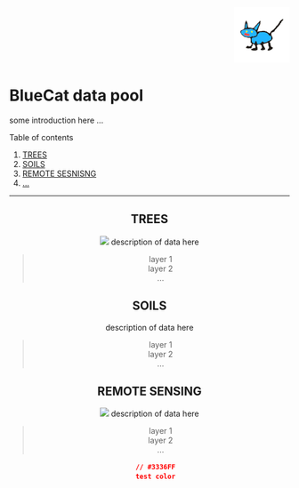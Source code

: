 <div align="right"> 

![](docs/logo.jpg)

</div>

# **BlueCat data pool**


some introduction here ...  



Table of contents  
 1. [TREES](#trees)
 2. [SOILS](#soils)
 3. [REMOTE SESNISNG](#remotesensing)
 4. [...](#...)

*******




<div align="center" id='trees'/>  

## TREES
![](docs/mapa.jpg)
description of data here

> layer 1  
> layer 2  
> ...  

<div id='soils'/>  

## SOILS

description of data here

> layer 1  
> layer 2  
> ...   

<div id='remotesensing'/>  

## REMOTE SENSING
![](docs/pointcloud.jpg)
description of data here

> layer 1  
> layer 2  
> ...   


```json
   // #3336FF
   test color
```


